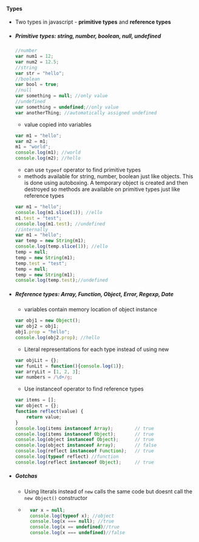 #### Types

* Two types in javascript - **primitive types** and **reference types** 

* ##### Primitive types: string, number, boolean, null, undefined
  ```javascript
  //number
  var num1 = 12;
  var num2 = 12.5;
  //string
  var str = "hello";
  //boolean
  var bool = true;
  //null
  var something = null; //only value 
  //undefined
  var something = undefined;//only value
  var anotherThing; //automatically assigned undefined 
  ```

  * value copied into variables
  
  ```javascript
  var m1 = "hello";
  var m2 = m1;
  m1 = "world";
  console.log(m1); //world
  console.log(m2); //hello
  ```
  * can use `typeof` operator to find primitive types
  * methods available for string, number, boolean just like objects. This is done using autoboxing. A temporary object is created and then destroyed so methods are available on primitive types just like reference types
  ```javascript
  var m1 = "hello";
  console.log(m1.slice(1)); //ello
  m1.test = "test";
  console.log(m1.test); //undefined
  //internally
  var m1 = "hello";
  var temp = new String(m1);
  console.log(temp.slice(1)); //ello
  temp = null;
  temp = new String(m1);
  temp.test = "test";
  temp = null;
  temp = new String(m1);
  console.log(temp.test);//undefined
  ```


* ##### Reference types: Array, Function, Object, Error, Regexp, Date
  * variables contain memory location of object instance
  ```javascript
  var obj1 = new Object();
  var obj2 = obj1;
  obj1.prop = "hello";
  console.log(obj2.prop); //hello
  ```
  * Literal representations for each type instead of using new
  ```javascript
  var objLit = {};
  var funLit = function(){console.log(1)};
  var arryLit = [1, 2, 3];
  var numbers = /\d+/g;
  ```
  * Use instanceof operator to find reference types
  ```javascript
  var items = [];
  var object = {};
  function reflect(value) {
      return value;
  }
  console.log(items instanceof Array);        // true
  console.log(items instanceof Object);       // true
  console.log(object instanceof Object);      // true
  console.log(object instanceof Array);       // false
  console.log(reflect instanceof Function);   // true
  console.log(typeof reflect) //function
  console.log(reflect instanceof Object);     // true
  ```


* ##### Gotchas
  * Using literals instead of  `new` calls the same code but doesnt call the `new Object()` constructor

  * ```javascript 
      var x = null;
      console.log(typeof x); //object
      console.log(x === null); //true
      console.log(x == undefined)//true
      console.log(x === undefined)//false
    ``` 
